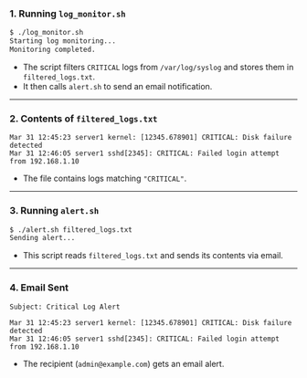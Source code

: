 ### **1. Running `log_monitor.sh`**
```bash
$ ./log_monitor.sh
Starting log monitoring...
Monitoring completed.
```
- The script filters `CRITICAL` logs from `/var/log/syslog` and stores them in `filtered_logs.txt`.  
- It then calls `alert.sh` to send an email notification.

---

### **2. Contents of `filtered_logs.txt`**
```plaintext
Mar 31 12:45:23 server1 kernel: [12345.678901] CRITICAL: Disk failure detected
Mar 31 12:46:05 server1 sshd[2345]: CRITICAL: Failed login attempt from 192.168.1.10
```
- The file contains logs matching `"CRITICAL"`.

---

### **3. Running `alert.sh`**
```bash
$ ./alert.sh filtered_logs.txt
Sending alert...
```
- This script reads `filtered_logs.txt` and sends its contents via email.

---

### **4. Email Sent**
```
Subject: Critical Log Alert

Mar 31 12:45:23 server1 kernel: [12345.678901] CRITICAL: Disk failure detected
Mar 31 12:46:05 server1 sshd[2345]: CRITICAL: Failed login attempt from 192.168.1.10
```
- The recipient (`admin@example.com`) gets an email alert.


